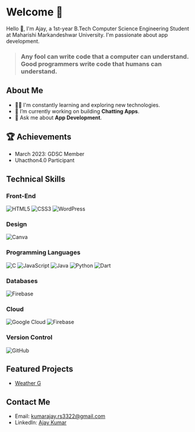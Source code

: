 # Welcome 🤗

Hello 👋, I'm Ajay, a 1st-year B.Tech Computer Science Engineering Student at Maharishi Markandeshwar University. I'm passionate about app development.

> ### Any fool can write code that a computer can understand. Good programmers write code that humans can understand.

## About Me
- 👨‍💻 I'm constantly learning and exploring new technologies.
- 🔭 I’m currently working on building **Chatting Apps**.
- 💬 Ask me about **App Development**.

## 🏆 Achievements
- March 2023: GDSC Member
- Uhacthon4.0 Participant

## Technical Skills
### Front-End
![HTML5](https://img.shields.io/badge/HTML5-%23E34F26.svg?style=for-the-badge&logo=html5&logoColor=white)
![CSS3](https://img.shields.io/badge/CSS3-%231572B6.svg?style=for-the-badge&logo=css3&logoColor=white)
![WordPress](https://img.shields.io/badge/WordPress-%23117AC9.svg?style=for-the-badge&logo=WordPress&logoColor=white)

### Design
![Canva](https://img.shields.io/badge/Canva-%2300C4CC.svg?style=for-the-badge&logo=Canva&logoColor=white)

### Programming Languages
![C](https://img.shields.io/badge/C-%2300599C.svg?style=for-the-badge&logo=c&logoColor=white)
![JavaScript](https://img.shields.io/badge/JavaScript-%23323330.svg?style=for-the-badge&logo=javascript&logoColor=%23F7DF1E)
![Java](https://img.shields.io/badge/Java-%23ED8B00.svg?style=for-the-badge&logo=java&logoColor=white)
![Python](https://img.shields.io/badge/Python-3670A0?style=for-the-badge&logo=python&logoColor=ffdd54)
![Dart](https://img.shields.io/badge/Dart-%230175C2.svg?style=for-the-badge&logo=dart&logoColor=white)

### Databases
![Firebase](https://img.shields.io/badge/Firebase-039BE5?style=for-the-badge&logo=Firebase&logoColor=white)

### Cloud
![Google Cloud](https://img.shields.io/badge/GoogleCloud-%234285F4.svg?style=for-the-badge&logo=google-cloud&logoColor=white)
![Firebase](https://img.shields.io/badge/Firebase-%23039BE5.svg?style=for-the-badge&logo=firebase)

### Version Control
![GitHub](https://img.shields.io/badge/GitHub-%23121011.svg?style=for-the-badge&logo=github&logoColor=white)

## Featured Projects
- [Weather G](https://github.com/Aj3322/Weather_G)



## Contact Me
- Email: [kumarajay.rs3322@gmail.com](mailto:kumarajay.rs3322@gmail.com)
- LinkedIn: [Ajay Kumar](https://www.linkedin.com/in/ajay-kumar-276a681ab/)
